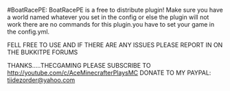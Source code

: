 #BoatRacePE:
BoatRacePE is a free to distribute plugin!
Make sure you have a world named whatever you set in the config or else the plugin will not work
there are no commands for this plugin.you have to set your game in the config.yml.

FELL FREE TO USE AND IF THERE ARE ANY ISSUES PLEASE REPORT IN ON THE BUKKITPE FORUMS

THANKS.....THECGAMING
PLEASE SUBSCRIBE TO http://youtube.com/c/AceMinecrafterPlaysMC
DONATE TO MY PAYPAL: tiidezorder@yahoo.com